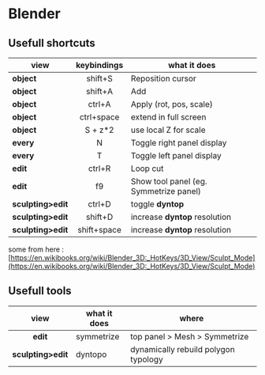 # Blender

## Usefull shortcuts

 | view | keybindings | what it does |
| -- | :--: | -- |
| **object** | shift+S | Reposition cursor |
| **object** | shift+A | Add |
| **object** | ctrl+A | Apply (rot, pos, scale) |
| **object** | ctrl+space | extend in full screen |
| **object** | S + z*2 | use local Z for scale |
| **every** | N | Toggle right panel display |
| **every** | T | Toggle left panel display |
| **edit** | ctrl+R | Loop cut |
| **edit** | f9 | Show tool panel (eg. Symmetrize panel) |
| **sculpting>edit** | ctrl+D | toggle **dyntop** |
| **sculpting>edit** | shift+D | increase **dyntop** resolution |
| **sculpting>edit** | shift+space | increase **dyntop** resolution |




some from here : [https://en.wikibooks.org/wiki/Blender_3D:_HotKeys/3D_View/Sculpt_Mode](https://en.wikibooks.org/wiki/Blender_3D:_HotKeys/3D_View/Sculpt_Mode)

## Usefull tools

| view | what it does | where |
| :--: | -- | -- |
| **edit** | symmetrize | top panel > Mesh > Symmetrize |
| **sculpting>edit** | dyntopo | dynamically rebuild polygon typology |

<!--stackedit_data:
eyJoaXN0b3J5IjpbMjA0NDM5MTg5NSwtMjg4NDE5ODksLTI4OT
Y1ODIxOCw5NTEyMTA4NjMsLTIyNjAxNTMxLDE0Mjg2MjA1ODFd
fQ==
-->